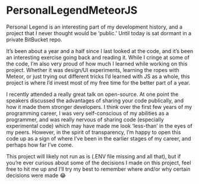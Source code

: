 # PersonalLegendMeteorJS
Personal Legend is an interesting part of my development history, and a project that I never thought would be ‘public.’ Until today is sat dormant in a private BitBucket repo. 

It’s been about a year and a half since I last looked at the code, and it’s been an interesting exercise going back and reading it. While I cringe at some of the code, I’m also very proud of how much I learned while working on this project. Whether it was design/UI experiments, learning the ropes with Meteor, or just trying out different tricks I’d learned with JS as a whole, this project is where I’d invest most of my free time for the better part of a year.

I recently attended a really great talk on open-source. At one point the speakers discussed the advantages of sharing your code publically, and how it made them stronger developers. I think over the first few years of my programming career, I was very self-conscious of my abilities as a programmer, and was really nervous of sharing code (especially experimental code) which may have made me look ‘less-than’ in the eyes of my peers. However, in the spirit of transparency, I’m happy to open this code up as a sign of where I’ve been in the earlier stages of my career, and perhaps how far I’ve come.

This project will likely not run as is (.ENV file missing and all that), but if you’re ever curious about some of the decisions I made on this project, feel free to hit me up and I’ll try my best to remember where and/or why certain decisions were made 😂
